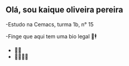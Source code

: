 ## Olá, sou kaique oliveira pereira

-Estudo na Cemacs, turma 1b, n° 15

-Finge que aqui tem uma bio legal 🗿🕴

-   🤸🏻
-    🦽🏌🏻‍♂️
